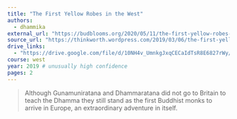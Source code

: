 ```yaml
---
title: "The First Yellow Robes in the West"
authors:
  - dhammika
external_url: "https://budblooms.org/2020/05/11/the-first-yellow-robes-in-the-west/"
source_url: "https://thinkworth.wordpress.com/2019/03/06/the-first-yellow-robes-in-the-west/"
drive_links:
  - "https://drive.google.com/file/d/10NH4v_UmnkgJxqCECaIdTsR8E6827rWy/view?usp=drivesdk"
course: west
year: 2019 # unusually high confidence
pages: 2
---
```


> Although Gunamuniratana and Dhammaratana did not go to Britain to teach the Dhamma they still stand as the first Buddhist monks to arrive in Europe, an extraordinary adventure in itself. 
